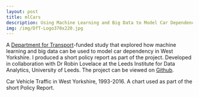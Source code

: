 ```yaml
---
layout: post
title: mlCars
description: Using Machine Learning and Big Data to Model Car Dependency
img: /img/DfT-Logo370x220.jpg
---
```


A <a href="https://www.gov.uk/government/organisations/department-for-transport">Department for Transport</a>-funded study that explored how machine learning and big data can be used to model car dependency in West Yorkshire. I produced a short policy report as part of the project. Developed in collaboration with Dr Robin Lovelace at the Leeds Institute for Data Analytics, University of Leeds. The project can be viewed on <a href="https://github.com/Robinlovelace/mlCars">Github</a>.

<div class="col">
	<img class="col" src="{{ site.baseurl }}/img/wy_traffic_mlcars.png" alt="" title=""/>
</div>

<div class="col three caption">
	Car Vehicle Traffic in West Yorkshire, 1993-2016. A chart used as part of the short Policy Report. 
</div>

